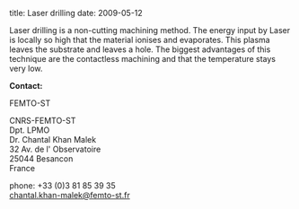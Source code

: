 title: Laser drilling
date: 2009-05-12  

Laser drilling is a non-cutting machining method. The energy input by Laser is locally so high that the material ionises and evaporates. This plasma leaves the substrate and leaves a hole. The biggest advantages of this technique are the contactless machining and that the temperature stays very low.
<!--break-->
__Contact:__

FEMTO-ST

CNRS-FEMTO-ST  
Dpt. LPMO  
Dr. Chantal Khan Malek  
32 Av. de l' Observatoire   
25044 Besancon  
France

phone: +33 (0)3 81 85 39 35  
chantal.khan-malek@femto-st.fr